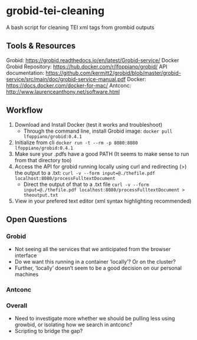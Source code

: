 # grobid-tei-cleaning
A bash script for cleaning TEI xml tags from grombid outputs

## Tools & Resources
Grobid: https://grobid.readthedocs.io/en/latest/Grobid-service/
Docker Grobid Repository: https://hub.docker.com/r/lfoppiano/grobid/
API documentation: https://github.com/kermitt2/grobid/blob/master/grobid-service/src/main/doc/grobid-service-manual.pdf
Docker: https://docs.docker.com/docker-for-mac/
Antconc: http://www.laurenceanthony.net/software.html


## Workflow
1. Download and Install Docker (test it works and troubleshoot) 
    + Through the command line, install Grobid image:
    `docker pull lfoppiano/grobid:0.4.1`
2. Initialize from cli
    `docker run -t --rm -p 8080:8080 lfoppiano/grobid:0.4.1`
3. Make sure your .pdfs have a good PATH (It seems to make sense to run from that directory too)
4. Access the API for grobid running locally using curl and redirecting (>) the output to a .txt: 
    `curl -v --form input=@./thefile.pdf localhost:8080/processFulltextDocument`
    + Direct the output of that to a .txt file
    `curl -v --form input=@./thefile.pdf localhost:8080/processFulltextDocument > theoutput.txt`
5. View in your prefered text editor (xml syntax highlighting recommended)

## Open Questions
### Grobid
+ Not seeing all the services that we anticipated from the browser interface
+ Do we want this running in a container ‘locally’? Or on the cluster?
+ Further, ‘locally’ doesn’t seem to be a good decision on our personal machines

### Antconc

### Overall
+ Need to investigate more whether we should be pulling less using growbid, or isolating how we search in antconc?
+ Scripting to bridge the gap?
